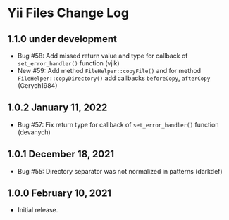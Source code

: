 # Yii Files Change Log

## 1.1.0 under development

- Bug #58: Add missed return value and type for callback of `set_error_handler()` function (vjik)
- New #59: Add method `FileHelper::copyFile()` and for method `FileHelper::copyDirectory()` add callbacks
  `beforeCopy`, `afterCopy` (Gerych1984)

## 1.0.2 January 11, 2022

- Bug #57: Fix return type for callback of `set_error_handler()` function (devanych)

## 1.0.1 December 18, 2021

- Bug #55: Directory separator was not normalized in patterns (darkdef)

## 1.0.0 February 10, 2021

- Initial release.
